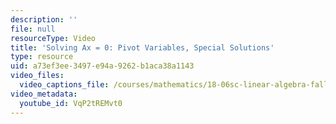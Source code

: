 ```yaml
---
description: ''
file: null
resourceType: Video
title: 'Solving Ax = 0: Pivot Variables, Special Solutions'
type: resource
uid: a73ef3ee-3497-e94a-9262-b1aca38a1143
video_files:
  video_captions_file: /courses/mathematics/18-06sc-linear-algebra-fall-2011/resource-index/solving-ax-0-pivot-variables-special-solutions/VqP2tREMvt0.vtt
video_metadata:
  youtube_id: VqP2tREMvt0
---
```

